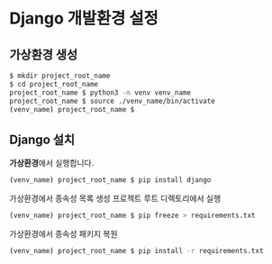 # Django 개발환경 설정

## 가상환경 생성

```bash
$ mkdir project_root_name
$ cd project_root_name
project_root_name $ python3 -m venv venv_name
project_root_name $ source ./venv_name/bin/activate
(venv_name) project_root_name $
```

## Django 설치

**가상환경**에서 실행합니다.

```bash
(venv_name) project_root_name $ pip install django
```


가상환경에서 종속성 목록 생성
프로젝트 루트 디렉토리에서 실행
```bash
(venv_name) project_root_name $ pip freeze > requirements.txt
```


가상환경에서 종속성 패키지 복원
```bash
(venv_name) project_root_name $ pip install -r requirements.txt
```